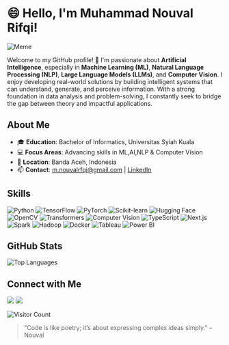 # 😄 Hello, I'm Muhammad Nouval Rifqi!

![Meme](https://media.giphy.com/media/gG6OcTSRWaSis/giphy.gif)


Welcome to my GitHub profile! 🚀 I'm passionate about **Artificial Intelligence**, especially in **Machine Learning (ML)**, **Natural Language Processing (NLP)**, **Large Language Models (LLMs)**, and **Computer Vision**. I enjoy developing real-world solutions by building intelligent systems that can understand, generate, and perceive information. With a strong foundation in data analysis and problem-solving, I constantly seek to bridge the gap between theory and impactful applications.

## About Me
- 🎓 **Education**: Bachelor of Informatics, Universitas Syiah Kuala 
- 💻 **Focus Areas**: Advancing skills in ML,AI,NLP & Computer Vision
- 📍 **Location**: Banda Aceh, Indonesia
- 📫 **Contact**: [m.nouvalrfqi@gmail.com](mailto:m.nouvalrfqi@gmail.com) | [LinkedIn](https://linkedin.com/in/nouvalrfqi)

## Skills
![Python](https://img.shields.io/badge/-Python-3776AB?style=flat-square&logo=python&logoColor=white)
![TensorFlow](https://img.shields.io/badge/-TensorFlow-FF6F00?style=flat-square&logo=tensorflow&logoColor=white)
![PyTorch](https://img.shields.io/badge/-PyTorch-EE4C2C?style=flat-square&logo=pytorch&logoColor=white)
![Scikit-learn](https://img.shields.io/badge/-Scikit--learn-F7931E?style=flat-square&logo=scikit-learn&logoColor=white)
![Hugging Face](https://img.shields.io/badge/-Hugging%20Face-F9A602?style=flat-square&logo=huggingface&logoColor=black)
![OpenCV](https://img.shields.io/badge/-OpenCV-5C3EE8?style=flat-square&logo=opencv&logoColor=white)
![Transformers](https://img.shields.io/badge/-Transformers-FFD43B?style=flat-square&logo=python&logoColor=black)
![Computer Vision](https://img.shields.io/badge/-Computer%20Vision-2C3E50?style=flat-square&logo=opencv&logoColor=white)
![TypeScript](https://img.shields.io/badge/-TypeScript-3178C6?style=flat-square&logo=typescript&logoColor=white)
![Next.js](https://img.shields.io/badge/-Next.js-000000?style=flat-square&logo=next.js&logoColor=white)
![Spark](https://img.shields.io/badge/-Spark-E25A1C?style=flat-square&logo=apachespark&logoColor=white)
![Hadoop](https://img.shields.io/badge/-Hadoop-66CCFF?style=flat-square&logo=apachehadoop&logoColor=black)
![Docker](https://img.shields.io/badge/-Docker-2496ED?style=flat-square&logo=docker&logoColor=white)
![Tableau](https://img.shields.io/badge/-Tableau-E97627?style=flat-square&logo=tableau&logoColor=white)
![Power BI](https://img.shields.io/badge/-Power%20BI-F2C811?style=flat-square&logo=powerbi&logoColor=black)

## GitHub Stats
![Top Languages](https://github-readme-stats.vercel.app/api/top-langs/?username=nouvalrfqi&layout=compact&theme=radical)

## Connect with Me
[<img src="https://img.shields.io/badge/-LinkedIn-0077B5?style=flat-square&logo=linkedin" />](https://linkedin.com/in/nouvalrfqi)
[<img src="https://img.shields.io/badge/-GitHub-181717?style=flat-square&logo=github" />](https://github.com/nouvalrfqi)

![Visitor Count](https://komarev.com/ghpvc/?username=nouvalrfqi&color=blue)

> "Code is like poetry; it’s about expressing complex ideas simply." – Nouval
